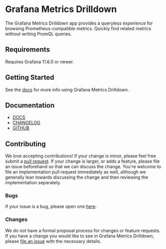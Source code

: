 # Grafana Metrics Drilldown

The Grafana Metrics Drilldown app provides a queryless experience for browsing Prometheus-compatible metrics. Quickly find related metrics without writing PromQL queries.

## Requirements

Requires Grafana 11.6.0 or newer.

## Getting Started

See the [docs](https://grafana.com/docs/grafana-cloud/visualizations/simplified-exploration/metrics/#standalone-experience) for more info using Grafana Metrics Drilldown.

## Documentation

- [DOCS](https://grafana.com/docs/grafana-cloud/visualizations/simplified-exploration/metrics)
- [CHANGELOG](https://github.com/grafana/metrics-drilldown/releases)
- [GITHUB](https://github.com/grafana/metrics-drilldown)

## Contributing

We love accepting contributions! If your change is minor, please feel free submit a [pull request](https://help.github.com/articles/about-pull-requests/). If your change is larger, or adds a feature, please file an issue beforehand so that we can discuss the change. You're welcome to file an implementation pull request immediately as well, although we generally lean towards discussing the change and then reviewing the implementation separately.

### Bugs

If your issue is a bug, please open one [here](https://github.com/grafana/metrics-drilldown/issues/new).

### Changes

We do not have a formal proposal process for changes or feature requests. If you have a change you would like to see in Grafana Metrics Drilldown, please [file an issue](https://github.com/grafana/metrics-drilldown/issues/new) with the necessary details.
